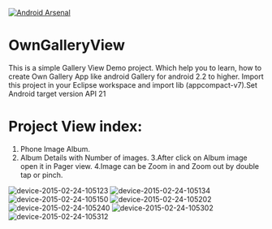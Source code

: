 [![Android Arsenal](https://img.shields.io/badge/Android%20Arsenal-OwnGalleryView-brightgreen.svg?style=flat)](http://android-arsenal.com/details/3/2702)
# OwnGalleryView

This is a simple Gallery View Demo project. Which help you to learn, how to create Own Gallery App like android Gallery for android 2.2 to higher. Import this project in your Eclipse workspace and import lib (appcompact-v7).Set Android target version API 21

# Project View index: 
1. Phone Image Album. 
2. Album Details with Number of images.
3.After click on Album image open it in Pager view.
4.Image can be Zoom in and Zoom out by double tap or pinch.

![device-2015-02-24-105123](https://cloud.githubusercontent.com/assets/10453203/6344988/3830270c-bc26-11e4-896d-e245d70e4cd2.png)
![device-2015-02-24-105134](https://cloud.githubusercontent.com/assets/10453203/6344986/382ee716-bc26-11e4-97e6-5616fa59e63f.png)
![device-2015-02-24-105150](https://cloud.githubusercontent.com/assets/10453203/6344987/382f0dfe-bc26-11e4-9dcf-588d0d720fb0.png)
![device-2015-02-24-105202](https://cloud.githubusercontent.com/assets/10453203/6344985/382ed4f6-bc26-11e4-9b86-b5365da7d7e1.png)
![device-2015-02-24-105240](https://cloud.githubusercontent.com/assets/10453203/6344989/3830b80c-bc26-11e4-8925-fc7b28265ba6.png)
![device-2015-02-24-105302](https://cloud.githubusercontent.com/assets/10453203/6344991/38329ef6-bc26-11e4-8dba-1833cc9fb014.png)
![device-2015-02-24-105312](https://cloud.githubusercontent.com/assets/10453203/6344992/3859e722-bc26-11e4-82ec-5076a0e5adbc.png)
